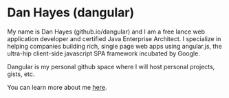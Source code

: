 Dan Hayes (dangular)
==================
My name is Dan Hayes (github.io/dangular) and I am a free lance web application developer and certified Java Enterprise Architect.  I specialize in helping companies building rich, single page web apps using angular.js, the ultra-hip client-side javascript SPA framework incubated by Google.  

Dangular is my personal github space where I will host personal projects, gists, etc. 

You can learn more about me <a href="https://github.com/dangular/dangular.github.io/wiki/About">here</a>.

